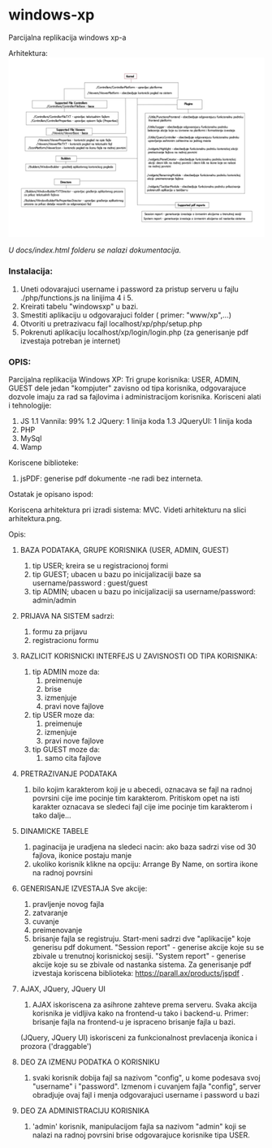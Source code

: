 # windows-xp
Parcijalna replikacija windows xp-a



Arhitektura:
![Alt text](arhitektura.png?raw=true "Title")


*U docs/index.html folderu se nalazi dokumentacija.*

### Instalacija:
1. Uneti odovarajuci username i password za pristup serveru u fajlu ./php/functions.js na linijima 4 i 5.
2. Kreirati tabelu "windowsxp" u bazi.
3. Smestiti aplikaciju u odgovarajuci folder ( primer: "www/xp",...)
3. Otvoriti u pretrazivacu fajl localhost/xp/php/setup.php
4. Pokrenuti aplikaciju localhost/xp/login/login.php (za generisanje pdf izvestaja potreban je internet)


### OPIS:
Parcijalna replikacija Windows XP:
Tri grupe korisnika: USER, ADMIN, GUEST dele jedan "kompjuter" zavisno od tipa korisnika, odgovarajuce dozvole imaju za rad sa fajlovima i administracijom korisnika.
Korisceni alati i tehnologije:
1. JS 
	1.1 Vannila: 99%
	1.2 JQuery: 1 linija koda
	1.3 JQueryUI: 1 linija koda 
2. PHP 
3. MySql
4. Wamp
		
Koriscene biblioteke:
1. jsPDF: generise pdf dokumente
	-ne radi bez interneta.
			
Ostatak je opisano ispod:

Koriscena arhitektura pri izradi sistema: MVC.
Videti arhitekturu na slici arhitektura.png.

Opis:

1.  BAZA PODATAKA, GRUPE KORISNIKA (USER, ADMIN, GUEST)
	1. tip USER; kreira se u registracionoj formi
	2. tip GUEST; ubacen u bazu po inicijalizaciji baze sa username/password : guest/guest
	3. tip ADMIN; ubacen u bazu po inicijalizaciji sa username/password: admin/admin
	
2.  PRIJAVA NA SISTEM  sadrzi:
	1. formu za prijavu
  	2. registracionu formu
	
3. RAZLICIT KORISNICKI INTERFEJS U ZAVISNOSTI OD TIPA KORISNIKA:
	1. tip ADMIN moze da:
		1. preimenuje 
		2. brise 
		3. izmenjuje 
		4. pravi nove fajlove
	2. tip USER moze da:
		1. preimenuje
		2. izmenjuje
		3. pravi nove fajlove
	3. tip GUEST moze da:
		1. samo cita fajlove
		
4. PRETRAZIVANJE PODATAKA 
	1. bilo kojim karakterom koji je u abecedi, oznacava se fajl na radnoj povrsini cije ime pocinje tim karakterom. 
  Pritiskom opet na isti karakter oznacava se sledeci fajl cije ime pocinje tim karakterom i tako dalje...
		
5. DINAMICKE TABELE
	1. paginacija je uradjena na sledeci nacin: ako baza sadrzi vise od 30 fajlova, ikonice postaju manje
	2. ukoliko korisnik klikne na opciju:
		Arrange By Name, on sortira ikone na radnoj povrsini

6. GENERISANJE IZVESTAJA
	Sve akcije:
	 1. pravljenje novog fajla
	 2. zatvaranje 
	 3. cuvanje
	 4. preimenovanje
	 5. brisanje fajla
	se registruju. Start-meni sadrzi dve "aplikacije" koje generisu pdf dokument.
	"Session report" - generise akcije koje su se zbivale u trenutnoj korisnickoj sesiji.
	"System report" - generise akcije koje su se zbivale od nastanka sistema.
	Za generisanje pdf izvestaja koriscena biblioteka: https://parall.ax/products/jspdf .
	
7. AJAX, JQuery, JQuery UI
	1. AJAX iskoriscena za asihrone zahteve prema serveru. Svaka akcija korisnika je vidljiva kako na frontend-u tako i backend-u. 
  Primer: brisanje fajla na frontend-u je ispraceno brisanje fajla u bazi.
  
	(JQuery, JQuery UI) iskorisceni za funkcionalnost prevlacenja ikonica i prozora ('draggable')
	
8. DEO ZA IZMENU PODATKA O KORISNIKU 
	1. svaki korisnik dobija fajl sa nazivom "config", u kome podesava svoj "username" i "password". Izmenom i cuvanjem fajla "config", server obradjuje ovaj fajl i menja odgovarajuci username i password u bazi
		
9. DEO ZA ADMINISTRACIJU KORISNIKA
	1. 'admin' korisnik, manipulacijom fajla sa nazivom "admin" koji se nalazi na radnoj povrsini brise odgovarajuce korisnike tipa USER. 

	
